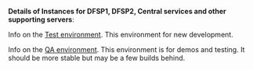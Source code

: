 **Details of Instances for DFSP1, DFSP2, Central services and other supporting servers**:

Info on the [Test environment](https://github.com/LevelOneProject/Docs/tree/master/AWS/Infrastructure/PI4-Test-Env). This environment for new development.

Info on the [QA environment](https://github.com/LevelOneProject/Docs/tree/master/AWS/Infrastructure/PI4-QA-Env). This environment is for demos and testing. It should be more stable but may be a few builds behind.
